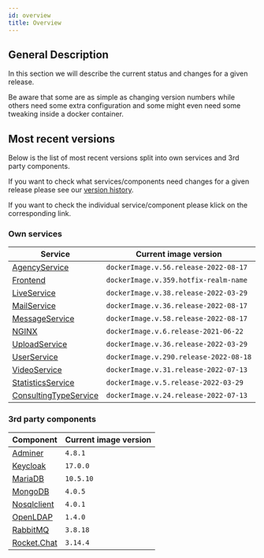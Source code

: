 ```yaml
---
id: overview
title: Overview
---
```


## General Description

In this section we will describe the current status and changes for a given release.

Be aware that some are as simple as changing version numbers while others need some extra configuration and some might even need some tweaking inside a docker container.

## Most recent versions

Below is the list of most recent versions split into own services and 3rd party components.

If you want to check what services/components need changes for a given release please see our [version history](../releases/versionhistory.md).

If you want to check the individual service/component please klick on the corresponding link.

### Own services
|Service|Current image version|
|--- |--- |
|[AgencyService](../releases/agencyservice.md)|`dockerImage.v.56.release-2022-08-17`|
|[Frontend](../releases/frontend.md)|`dockerImage.v.359.hotfix-realm-name`|
|[LiveService](../releases/liveservice.md)|`dockerImage.v.38.release-2022-03-29`|
|[MailService](../releases/mailservice.md)|`dockerImage.v.36.release-2022-08-17`|
|[MessageService](../releases/messageservice.md)|`dockerImage.v.58.release-2022-08-17`|
|[NGINX](../releases/nginx.md)|`dockerImage.v.6.release-2021-06-22`|
|[UploadService](../releases/uploadservice.md)|`dockerImage.v.36.release-2022-03-29`|
|[UserService](../releases/userservice.md)|`dockerImage.v.290.release-2022-08-18`|
|[VideoService](../releases/videoservice.md)|`dockerImage.v.31.release-2022-07-13`|
|[StatisticsService](../releases/statisticsservice.md)|`dockerImage.v.5.release-2022-03-29`|
|[ConsultingTypeService](../releases/consultingtypeservice.md)|`dockerImage.v.24.release-2022-07-13`|
 
### 3rd party components
|Component|Current image version|
|--- |--- |
|[Adminer](../releases/adminer.md)|`4.8.1`|
|[Keycloak](../releases/keycloak.md)|`17.0.0`|
|[MariaDB](../releases/mariadb.md)|`10.5.10`|
|[MongoDB](../releases/mongodb.md)|`4.0.5`|
|[Nosqlclient](../releases/nosqlclient.md)|`4.0.1`|
|[OpenLDAP](../releases/openldap.md)|`1.4.0`|
|[RabbitMQ](../releases/rabbitmq.md)|`3.8.18`|
|[Rocket.Chat](../releases/rocketchat.md)|`3.14.4`|